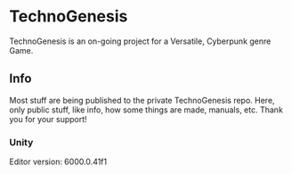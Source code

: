 # TechnoGenesis

TechnoGenesis is an on-going project for a Versatile, Cyberpunk genre Game.

## Info

Most stuff are being published to the private TechnoGenesis repo.
Here, only public stuff, like info, how some things are made, manuals, etc.
Thank you for your support!

### Unity

Editor version: 6000.0.41f1

